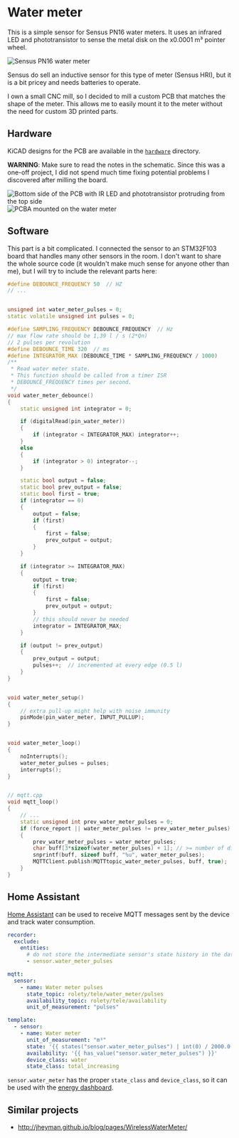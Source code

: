 # Water meter
This is a simple sensor for Sensus PN16 water meters.
It uses an infrared LED and phototransistor to sense the metal disk on the
x0.0001 m³ pointer wheel.

![Sensus PN16 water meter](docs/img/meter.jpg)

Sensus do sell an inductive sensor for this type of meter (Sensus HRI),
but it is a bit pricey and needs batteries to operate.

I own a small CNC mill, so I decided to mill a custom PCB that matches the
shape of the meter. This allows me to easily mount it to the meter without the
need for custom 3D printed parts.

## Hardware
KiCAD designs for the PCB are available in the [`hardware`](hardware/)
directory.

**WARNING**: Make sure to read the notes in the schematic. Since this was a
one-off project, I did not spend much time fixing potential problems I
discovered after milling the board.

![Bottom side of the PCB with IR LED and phototransistor protruding from the top side](docs/img/PCB-bot.jpg)
![PCBA mounted on the water meter](docs/img/PCB-top.jpg)

## Software
This part is a bit complicated. I connected the sensor to an STM32F103 board
that handles many other sensors in the room. I don't want to share the whole
source code (it wouldn't make much sense for anyone other than me), but I will
try to include the relevant parts here:

```cpp
#define DEBOUNCE_FREQUENCY 50  // HZ
// ...


unsigned int water_meter_pulses = 0;
static volatile unsigned int pulses = 0;

#define SAMPLING_FREQUENCY DEBOUNCE_FREQUENCY  // Hz
// max flow rate should be 1,39 l / s (2*Qn)
// 2 pulses per revolution
#define DEBOUNCE_TIME 320  // ms
#define INTEGRATOR_MAX (DEBOUNCE_TIME * SAMPLING_FREQUENCY / 1000)
/**
 * Read water meter state.
 * This function should be called from a timer ISR
 * DEBOUNCE_FREQUENCY times per second.
 */
void water_meter_debounce()
{
    static unsigned int integrator = 0;

    if (digitalRead(pin_water_meter))
    {
        if (integrator < INTEGRATOR_MAX) integrator++;
    }
    else
    {
        if (integrator > 0) integrator--;
    }

    static bool output = false;
    static bool prev_output = false;
    static bool first = true;
    if (integrator == 0)
    {
        output = false;
        if (first)
        {
            first = false;
            prev_output = output;
        }
    }

    if (integrator >= INTEGRATOR_MAX)
    {
        output = true;
        if (first)
        {
            first = false;
            prev_output = output;
        }
        // this should never be needed
        integrator = INTEGRATOR_MAX;
    }

    if (output != prev_output)
    {
        prev_output = output;
        pulses++;  // incremented at every edge (0.5 l)
    }
}


void water_meter_setup()
{
    // extra pull-up might help with noise immunity
    pinMode(pin_water_meter, INPUT_PULLUP);
}


void water_meter_loop()
{
    noInterrupts();
    water_meter_pulses = pulses;
    interrupts();
}


// mqtt.cpp
void mqtt_loop()
{
    // ...
    static unsigned int prev_water_meter_pulses = 0;
    if (force_report || water_meter_pulses != prev_water_meter_pulses)
    {
        prev_water_meter_pulses = water_meter_pulses;
        char buff[3*sizeof(water_meter_pulses) + 1]; // >= number of digits + null
        snprintf(buff, sizeof buff, "%u", water_meter_pulses);
        MQTTClient.publish(MQTTtopic_water_meter_pulses, buff, true);
    }
}
```


## Home Assistant
[Home Assistant](https://www.home-assistant.io/) can be used to receive MQTT
messages sent by the device and track water consumption.

```yaml
recorder:
  exclude:
    entities:
      # do not store the intermediate sensor's state history in the database
      - sensor.water_meter_pulses

mqtt:
  sensor:
    - name: Water meter pulses
      state_topic: rolety/tele/water_meter/pulses
      availability_topic: rolety/tele/availability
      unit_of_measurement: "pulses"

template:
  - sensor:
    - name: Water meter
      unit_of_measurement: "m³"
      state: '{{ states("sensor.water_meter_pulses") | int(0) / 2000.0 }}'
      availability: '{{ has_value("sensor.water_meter_pulses") }}'
      device_class: water
      state_class: total_increasing
```
`sensor.water_meter` has the proper `state_class` and `device_class`, so it
can be used with the [energy dashboard](https://www.home-assistant.io/dashboards/energy/).


## Similar projects
- http://jheyman.github.io/blog/pages/WirelessWaterMeter/
